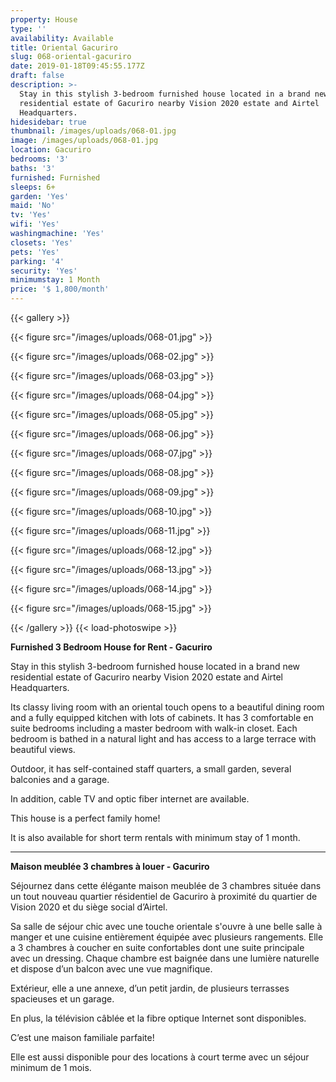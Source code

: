 ```yaml
---
property: House
type: ''
availability: Available
title: Oriental Gacuriro
slug: 068-oriental-gacuriro
date: 2019-01-18T09:45:55.177Z
draft: false
description: >-
  Stay in this stylish 3-bedroom furnished house located in a brand new
  residential estate of Gacuriro nearby Vision 2020 estate and Airtel
  Headquarters. 
hidesidebar: true
thumbnail: /images/uploads/068-01.jpg
image: /images/uploads/068-01.jpg
location: Gacuriro
bedrooms: '3'
baths: '3'
furnished: Furnished
sleeps: 6+
garden: 'Yes'
maid: 'No'
tv: 'Yes'
wifi: 'Yes'
washingmachine: 'Yes'
closets: 'Yes'
pets: 'Yes'
parking: '4'
security: 'Yes'
minimumstay: 1 Month
price: '$ 1,800/month'
---
```

{{< gallery >}} 

{{< figure src="/images/uploads/068-01.jpg" >}} 

{{< figure src="/images/uploads/068-02.jpg" >}}

 {{< figure src="/images/uploads/068-03.jpg" >}} 

{{< figure src="/images/uploads/068-04.jpg" >}}

{{< figure src="/images/uploads/068-05.jpg" >}}

 {{< figure src="/images/uploads/068-06.jpg" >}}

 {{< figure src="/images/uploads/068-07.jpg" >}}

 {{< figure src="/images/uploads/068-08.jpg" >}}

{{< figure src="/images/uploads/068-09.jpg" >}} 

{{< figure src="/images/uploads/068-10.jpg" >}}

 {{< figure src="/images/uploads/068-11.jpg" >}} 

{{< figure src="/images/uploads/068-12.jpg" >}}

{{< figure src="/images/uploads/068-13.jpg" >}}

{{< figure src="/images/uploads/068-14.jpg" >}}

{{< figure src="/images/uploads/068-15.jpg" >}}

 {{< /gallery >}} {{< load-photoswipe >}}

**Furnished 3 Bedroom House for Rent - Gacuriro**

Stay in this stylish 3-bedroom furnished house located in a brand new residential estate of Gacuriro nearby Vision 2020 estate and Airtel Headquarters. 

Its classy living room with an oriental touch opens to a beautiful dining room and a fully equipped kitchen with lots of cabinets. It has 3 comfortable en suite bedrooms including a master bedroom with walk-in closet. Each bedroom is bathed in a natural light and has access to a large terrace with beautiful views. 

Outdoor, it has self-contained staff quarters, a small garden, several balconies and a garage.

In addition, cable TV and optic fiber internet are available.

This house is a perfect family home!

It  is also available for short term rentals with minimum stay of 1 month.	

- - -

**Maison meublée 3 chambres à louer - Gacuriro**

Séjournez dans cette élégante maison meublée de 3 chambres située dans un tout nouveau quartier résidentiel de Gacuriro à proximité du quartier de Vision 2020 et du siège social d’Airtel. 

Sa salle de séjour chic avec une touche orientale s'ouvre à une belle salle à manger et une cuisine entièrement équipée avec plusieurs rangements. Elle a 3 chambres à coucher en suite confortables dont une suite principale avec un dressing. Chaque chambre est baignée dans une lumière naturelle et dispose d’un balcon avec une vue magnifique. 

Extérieur, elle a une annexe, d’un petit jardin, de plusieurs terrasses spacieuses et un garage.

En plus, la télévision câblée et la fibre optique Internet sont disponibles.

C’est une maison familiale parfaite!

Elle est aussi disponible pour des locations à court terme avec un séjour minimum de 1 mois.
